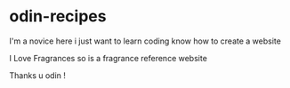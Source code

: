 # odin-recipes
I'm a novice here i just want to learn coding know how to create a website 

I Love Fragrances so is a fragrance reference website

Thanks u odin !